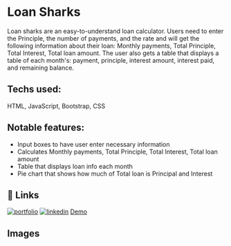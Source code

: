 # Loan Sharks

Loan sharks are an easy-to-understand loan calculator. Users need to enter the Principle, the number of payments, and the rate and will get the following information about their loan: Monthly payments, Total Principle, Total Interest, Total loan amount. The user also gets a table that displays a table of each month's: payment, principle, interest amount, interest paid, and remaining balance.

## Techs used:

HTML, JavaScript, Bootstrap, CSS

## Notable features:

- Input boxes to have user enter necessary information
- Calculates Monthly payments, Total Principle, Total Interest, Total loan amount
- Table that displays loan info each month
- Pie chart that shows how much of Total loan is Principal and Interest

## 🔗 Links

[![portfolio](https://img.shields.io/badge/my_portfolio-000?style=for-the-badge&logo=ko-fi&logoColor=white)](https://katherinempeterson.com/)
[![linkedin](https://img.shields.io/badge/linkedin-0A66C2?style=for-the-badge&logo=linkedin&logoColor=white)](https://www.linkedin.com/in/sergio-mendoza-software-developer/)
[Demo](https://sergiomendozer.github.io/Loan-Sharks/)

## Images

